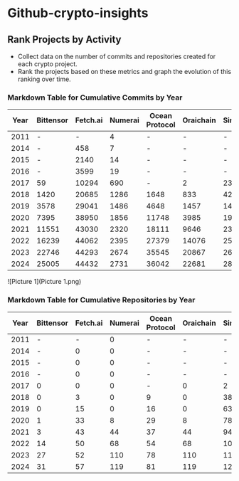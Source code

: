 # Github-crypto-insights

## Rank Projects by Activity
- Collect data on the number of commits and repositories created for each crypto project.
- Rank the projects based on these metrics and graph the evolution of this ranking over time.

### Markdown Table for Cumulative Commits by Year

| Year | Bittensor | Fetch.ai | Numerai | Ocean Protocol | Oraichain | SingularityNET | Total |
|------|-----------|----------|---------|----------------|-----------|----------------|-------|
| 2011 | -         | -        | 4       | -              | -         | -              | 4     |
| 2014 | -         | 458      | 7       | -              | -         | -              | 465   |
| 2015 | -         | 2140     | 14      | -              | -         | -              | 2154  |
| 2016 | -         | 3599     | 19      | -              | -         | -              | 3618  |
| 2017 | 59        | 10294    | 690     | -              | 2         | 235            | 11280 |
| 2018 | 1420      | 20685    | 1286    | 1648           | 833       | 4256           | 30128 |
| 2019 | 3578      | 29041    | 1486    | 4648           | 1457      | 14107          | 54317 |
| 2020 | 7395      | 38950    | 1856    | 11748          | 3985      | 19581          | 83515 |
| 2021 | 11551     | 43030    | 2320    | 18111          | 9646      | 23677          | 108335|
| 2022 | 16239     | 44062    | 2395    | 27379          | 14076     | 25679          | 129830|
| 2023 | 22746     | 44293    | 2674    | 35545          | 20867     | 26830          | 152955|
| 2024 | 25005     | 44432    | 2731    | 36042          | 22681     | 28134          | 159025|

![Picture 1](Picture 1.png)




### Markdown Table for Cumulative Repositories by Year

| Year | Bittensor | Fetch.ai | Numerai | Ocean Protocol | Oraichain | SingularityNET | Total |
|------|-----------|----------|---------|----------------|-----------|----------------|-------|
| 2011 | -         | -        | 0       | -              | -         | -              | 0     |
| 2014 | -         | 0        | 0       | -              | -         | -              | 0     |
| 2015 | -         | 0        | 0       | -              | -         | -              | 0     |
| 2016 | -         | 0        | 0       | -              | -         | -              | 0     |
| 2017 | 0         | 0        | 0       | -              | 0         | 2              | 2     |
| 2018 | 0         | 3        | 0       | 9              | 0         | 38             | 50    |
| 2019 | 0         | 15       | 0       | 16             | 0         | 63             | 94    |
| 2020 | 1         | 33       | 8       | 29             | 8         | 78             | 157   |
| 2021 | 3         | 43       | 44      | 37             | 44        | 94             | 265   |
| 2022 | 14        | 50       | 68      | 54             | 68        | 102            | 356   |
| 2023 | 27        | 52       | 110     | 78             | 110       | 115            | 492   |
| 2024 | 31        | 57       | 119     | 81             | 119       | 125            | 532   |
